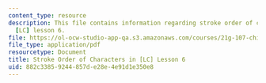 ```yaml
---
content_type: resource
description: This file contains information regarding stroke order of characters in
  [LC] lesson 6.
file: https://ol-ocw-studio-app-qa.s3.amazonaws.com/courses/21g-107-chinese-i-streamlined-fall-2014/882c33859244857de28e4e91d1e350e8_MIT21G_107F14_Chars6_SO.pdf
file_type: application/pdf
resourcetype: Document
title: Stroke Order of Characters in [LC] Lesson 6
uid: 882c3385-9244-857d-e28e-4e91d1e350e8
---
```

